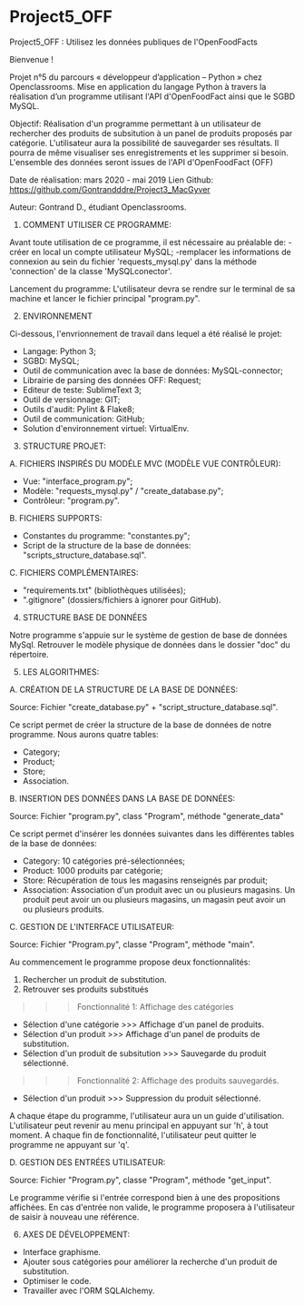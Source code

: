 # Project5_OFF

Project5_OFF : Utilisez les données publiques de l'OpenFoodFacts

Bienvenue !

Projet n°5 du parcours « développeur d’application – Python » chez Openclassrooms. Mise en application du langage Python à travers la réalisation d’un programme utilisant l'API d'OpenFoodFact ainsi que le SGBD MySQL.

Objectif:
Réalisation d'un programme permettant à un utilisateur de rechercher des produits de subsitution à un panel de produits proposés par catégorie. L'utilisateur aura la possibilité de sauvegarder ses résultats. Il pourra de même visualiser ses enregistrements et les supprimer si besoin. L'ensemble des données seront issues de l'API d'OpenFoodFact (OFF)


Date de réalisation: mars 2020 - mai 2019 Lien Github: https://github.com/Gontrandddre/Project3_MacGyver

Auteur: Gontrand D., étudiant Openclassrooms.


1. COMMENT UTILISER CE PROGRAMME:


Avant toute utilisation de ce programme, il est nécessaire au préalable de:
-créer en local un compte utilisateur MySQL;
-remplacer les informations de connexion au sein du fichier 'requests_mysql.py' dans la méthode 'connection' de la classe 'MySQLconector'.

Lancement du programme:
L'utilisateur devra se rendre sur le terminal de sa machine et lancer le fichier principal "program.py".


2. ENVIRONNEMENT

Ci-dessous, l'envrionnement de travail dans lequel a été réalisé le projet:

   - Langage: Python 3;
   - SGBD: MySQL;
   - Outil de communication avec la base de données: MySQL-connector;
   - Librairie de parsing des données OFF: Request;
   - Editeur de teste: SublimeText 3;
   - Outil de versionnage: GIT;
   - Outils d'audit: Pylint & Flake8;
   - Outil de communication: GitHub;
   - Solution d'environnement virtuel: VirtualEnv.


3. STRUCTURE PROJET:

A. FICHIERS INSPIRÉS DU MODÉLE MVC (MODÈLE VUE CONTRÔLEUR):
   
   - Vue: "interface_program.py";
   - Modèle: "requests_mysql.py" / "create_database.py";  
   - Contrôleur: "program.py".

B. FICHIERS SUPPORTS:
   
   - Constantes du programme: "constantes.py";
   - Script de la structure de la base de données: "scripts_structure_database.sql".

C. FICHIERS COMPLÉMENTAIRES: 
   
   - "requirements.txt" (bibliothèques utilisées);
   - ".gitignore" (dossiers/fichiers à ignorer pour GitHub).


4. STRUCTURE BASE DE DONNÉES 

Notre programme s'appuie sur le système de gestion de base de données MySql.
Retrouver le modèle physique de données dans le dossier "doc" du répertoire.


5. LES ALGORITHMES:

A. CRÉATION DE LA STRUCTURE DE LA BASE DE DONNÉES:

Source: Fichier "create_database.py" + "script_structure_database.sql".

Ce script permet de créer la structure de la base de données de notre programme. Nous aurons quatre tables:
   - Category;
   - Product;
   - Store;
   - Association.

B. INSERTION DES DONNÉES DANS LA BASE DE DONNÉES: 

Source: Fichier "program.py", class "Program", méthode "generate_data"

Ce script permet d'insérer les données suivantes dans les différentes tables de la base de données:
   - Category: 10 catégories pré-sélectionnées;
   - Product: 1000 produits par catégorie;
   - Store: Récupération de tous les magasins renseignés par produit;
   - Association: Association d'un produit avec un ou plusieurs magasins. Un produit peut avoir un ou plusieurs magasins, un magasin peut avoir un ou plusieurs produits.

C. GESTION DE L'INTERFACE UTILISATEUR:

Source: Fichier "Program.py", classe "Program", méthode "main".

Au commencement le programme propose deux fonctionnalités:

1. Rechercher un produit de substitution.
2. Retrouver ses produits substitués

>>>Fonctionnalité 1:
Affichage des catégories
- Sélection d'une catégorie >>> Affichage d'un panel de produits.
- Sélection d'un produit >>> Affichage d'un panel de produits de substitution.
- Sélection d'un produit de subsitution >>> Sauvegarde du produit sélectionné.

>>>Fonctionnalité 2:
Affichage des produits sauvegardés.
- Sélection d'un produit >>> Suppression du produit sélectionné.

A chaque étape du programme, l'utilisateur aura un un guide d'utilisation.
L'utilisateur peut revenir au menu principal en appuyant sur 'h', à tout moment.
A chaque fin de fonctionnalité, l'utilisateur peut quitter le programme ne appuyant sur 'q'.

D. GESTION DES ENTRÉES UTILISATEUR:

Source: Fichier "Program.py", classe "Program", méthode "get_input".

Le programme vérifie si l'entrée correspond bien à une des propositions affichées.
En cas d'entrée non valide, le programme proposera à l'utilisateur de saisir à nouveau une référence.


6. AXES DE DÉVELOPPEMENT:

- Interface graphisme.
- Ajouter sous catégories pour améliorer la recherche d'un produit de substitution.
- Optimiser le code.
- Travailler avec l'ORM SQLAlchemy.
